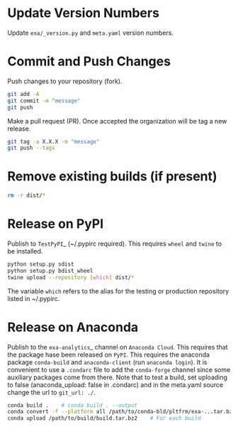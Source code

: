 # Update Version Numbers
Update `exa/_version.py` and `meta.yaml` version numbers.


# Commit and Push Changes
Push changes to your repository (fork).
```bash
git add -A
git commit -m "message"
git push
```
Make a pull request (PR). Once accepted the organization will be tag a new release.
```bash
git tag -a X.X.X -m "message"
git push --tags
```


# Remove existing builds (if present)
```bash
rm -r dist/*
```


# Release on PyPI
Publish to `TestPyPI`_ (~/.pypirc required).
This requires `wheel` and `twine` to be installed.
```bash
python setup.py sdist
python setup.py bdist_wheel
twine upload --repository [which] dist/*
```
The variable `which` refers to the alias for the testing or production
repository listed in ~/.pypirc.


# Release on Anaconda
Publish to the `exa-analytics`_ channel on  `Anaconda Cloud`.
This requires that the package hase been released on `PyPI`.
This requires the anaconda package `conda-build` and `anaconda-client` (run `anaconda login`).
It is convenient to use a `.condarc` file to add the `conda-forge` channel
since some auxiliary packages come from there.
Note that to test a build, set uploading to false (anaconda_upload: false in .condarc) and
in the meta.yaml source change the url to `git_url: ./`.
```bash
conda build .    # conda build . --output
conda convert -f --platform all /path/to/conda-bld/pltfrm/exa-...tar.bz2 -o /path/to/outputdir/
conda upload /path/to/build/build.tar.bz2    # For each build
```
